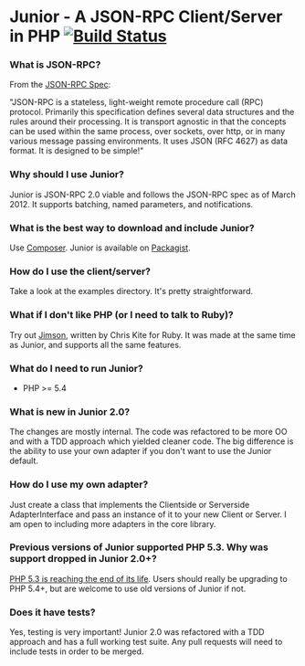# Junior - A JSON-RPC Client/Server in PHP [![Build Status](https://secure.travis-ci.org/EvilScott/junior.png)](http://travis-ci.org/EvilScott/junior)

### What is JSON-RPC?
From the [JSON-RPC Spec](http://www.jsonrpc.org/spec.html):

"JSON-RPC is a stateless, light-weight remote procedure call (RPC) protocol. Primarily this specification defines several data structures and the rules around their processing. 
It is transport agnostic in that the concepts can be used within the same process, over sockets, over http, or in many various message passing environments. It uses JSON (RFC 4627) 
as data format.
It is designed to be simple!"

### Why should I use Junior?
Junior is JSON-RPC 2.0 viable and follows the JSON-RPC spec as of March 2012. It supports batching, named parameters, and notifications.

### What is the best way to download and include Junior?
Use [Composer](https://getcomposer.org/). Junior is available on [Packagist](https://packagist.org/packages/evilscott/junior).

### How do I use the client/server?
Take a look at the examples directory. It's pretty straightforward.

### What if I don't like PHP (or I need to talk to Ruby)?
Try out [Jimson](https://github.com/chriskite/jimson), written by Chris Kite for Ruby. It was made at the same time as Junior, and supports all the same features.

### What do I need to run Junior?
* PHP >= 5.4

### What is new in Junior 2.0?
The changes are mostly internal. The code was refactored to be more OO and with a TDD approach which yielded cleaner code. The big difference is the ability to use your own adapter if you don't want to use the Junior default.

### How do I use my own adapter?
Just create a class that implements the Clientside or Serverside AdapterInterface and pass an instance of it to your new Client or Server. I am open to including more adapters in the core library.

### Previous versions of Junior supported PHP 5.3. Why was support dropped in Junior 2.0+?
[PHP 5.3 is reaching the end of its life](http://php.net/archive/2013.php#id2013-07-11-1). Users should really be upgrading to PHP 5.4+, but are welcome to use old versions of Junior if not.

### Does it have tests?
Yes, testing is very important! Junior 2.0 was refactored with a TDD approach and has a full working test suite. Any pull requests will need to include tests in order to be merged.
